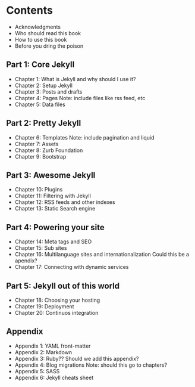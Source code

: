 # Contents

- Acknowledgments
- Who should read this book
- How to use this book
- Before you dring the poison

## Part 1: Core Jekyll

- Chapter 1: What is Jekyll and why should I use it?
- Chapter 2: Setup Jekyll
- Chapter 3: Posts and drafts
- Chapter 4: Pages
  Note: include files like rss feed, etc
- Chapter 5: Data files

## Part 2: Pretty Jekyll

- Chapter 6: Templates
  Note: include pagination and liquid
- Chapter 7: Assets
- Chapter 8: Zurb Foundation
- Chapter 9: Bootstrap

## Part 3: Awesome Jekyll

- Chapter 10: Plugins
- Chapter 11: Filtering with Jekyll
- Chapter 12: RSS feeds and other indexes
- Chapter 13: Static Search engine

## Part 4: Powering your site

- Chapter 14: Meta tags and SEO
- Chapter 15: Sub sites
- Chapter 16: Multilanguage sites and internationalization
  Could this be a apendix?
- Chapter 17: Connecting with dynamic services

## Part 5: Jekyll out of this world

- Chapter 18: Choosing your hosting
- Chapter 19: Deployment
- Chapter 20: Continuos integration

## Appendix

- Appendix 1: YAML front-matter
- Appendix 2: Markdown
- Appendix 3: Ruby??
  Should we add this appendix?
- Appendix 4: Blog migrations
  Note: should this go to chapters?
- Appendix 5: SASS
- Appendix 6: Jekyll cheats sheet
